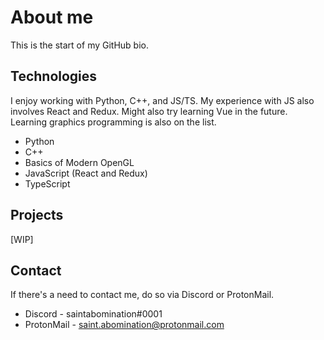 # About me

This is the start of my GitHub bio.

## Technologies

I enjoy working with Python, C++, and JS/TS. My experience with JS also involves React and Redux. Might also try learning Vue in the future. Learning graphics programming is also on the list.

* Python
* C++
* Basics of Modern OpenGL
* JavaScript (React and Redux)
* TypeScript

## Projects

[WIP]

## Contact

If there's a need to contact me, do so via Discord or ProtonMail.

* Discord - saintabomination#0001
* ProtonMail - saint.abomination@protonmail.com
